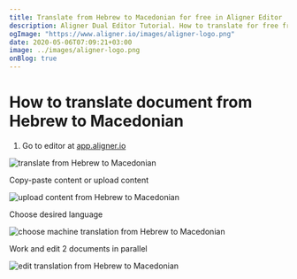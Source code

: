 ```yaml
---
title: Translate from Hebrew to Macedonian for free in Aligner Editor
description: Aligner Dual Editor Tutorial. How to translate for free from Hebrew to Macedonian. Aligner is multilingual document management platform. 
ogImage: "https://www.aligner.io/images/aligner-logo.png"
date: 2020-05-06T07:09:21+03:00
image: ../images/aligner-logo.png
onBlog: true
---
```


# How to translate document from Hebrew to Macedonian

1. Go to editor at [app.aligner.io](https://app.aligner.io "Aligner App web page")

![translate from Hebrew to Macedonian](../aligner-blank-editor.png "translate from Hebrew to Macedonian")

Copy-paste content or upload content

![upload content from Hebrew to Macedonian](../aligner-uploaded-document.png "upload content from Hebrew to Macedonian")

Choose desired language

![choose machine translation from Hebrew to Macedonian](../aligner-language-dropdown.png "choose machine translation from Hebrew to Macedonian")

Work and edit 2 documents in parallel

![edit translation from Hebrew to Macedonian](../aligner-double-sitded-editor.png "edit translation from Hebrew to Macedonian")


